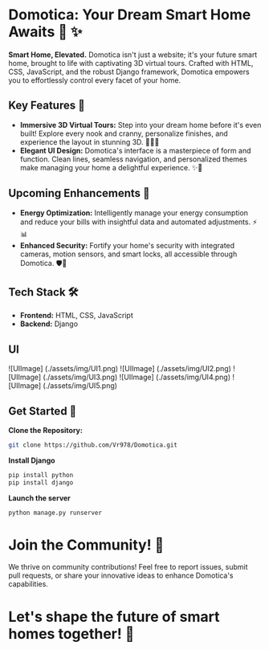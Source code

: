 # Domotica: Your Dream Smart Home Awaits 🏡 ✨

**Smart Home, Elevated.** Domotica isn't just a website; it's your future smart home, brought to life with captivating 3D virtual tours. Crafted with HTML, CSS, JavaScript, and the robust Django framework, Domotica empowers you to effortlessly control every facet of your home.

## Key Features 🔑

- **Immersive 3D Virtual Tours:** Step into your dream home before it's even built! Explore every nook and cranny, personalize finishes, and experience the layout in stunning 3D. 🚶‍♂️💫
- **Elegant UI Design:** Domotica's interface is a masterpiece of form and function. Clean lines, seamless navigation, and personalized themes make managing your home a delightful experience. ✨🎨

## Upcoming Enhancements 🚧

- **Energy Optimization:** Intelligently manage your energy consumption and reduce your bills with insightful data and automated adjustments. ⚡📊
- **Enhanced Security:** Fortify your home's security with integrated cameras, motion sensors, and smart locks, all accessible through Domotica. 🛡️👀

## Tech Stack 🛠️

- **Frontend:** HTML, CSS, JavaScript
- **Backend:** Django

## UI

![UIImage] (./assets/img/UI1.png)
![UIImage] (./assets/img/UI2.png)
![UIImage] (./assets/img/UI3.png)
![UIImage] (./assets/img/UI4.png)
![UIImage] (./assets/img/UI5.png)


## Get Started 🚀

**Clone the Repository:**

```bash
git clone https://github.com/Vr978/Domotica.git
```

**Install Django**

```bash
pip install python
pip install django
```

**Launch the server**

```bash
python manage.py runserver
```

# Join the Community! 🤝
We thrive on community contributions! Feel free to report issues, submit pull requests, or share your innovative ideas to enhance Domotica's capabilities.

# Let's shape the future of smart homes together! 🌟